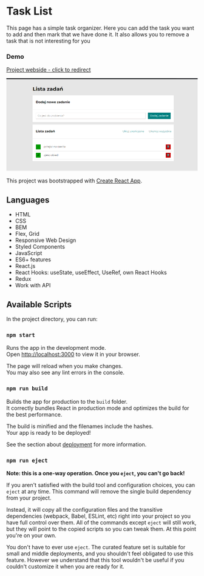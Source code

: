 # Task List

This page has a simple task organizer. Here you can add the task you want to add and then mark that we have done it. It also allows you to remove a task that is not interesting for you

### Demo
[Project webside - click to redirect](https://adrianplotka.github.io/todo-list-react/)

<img src=public/readme.png alt= "Layout" max-width="800px">

This project was bootstrapped with [Create React App](https://github.com/facebook/create-react-app).

## Languages 

- HTML
- CSS
- BEM
- Flex, Grid
- Responsive Web Design 
- Styled Components 
- JavaScript
- ES6+ features 
- React.js
- React Hooks: useState, useEffect, UseRef, own React Hooks
- Redux
- Work with API


## Available Scripts

In the project directory, you can run:

### `npm start`

Runs the app in the development mode.\
Open [http://localhost:3000](http://localhost:3000) to view it in your browser.

The page will reload when you make changes.\
You may also see any lint errors in the console.
### `npm run build`

Builds the app for production to the `build` folder.\
It correctly bundles React in production mode and optimizes the build for the best performance.

The build is minified and the filenames include the hashes.\
Your app is ready to be deployed!

See the section about [deployment](https://facebook.github.io/create-react-app/docs/deployment) for more information.

### `npm run eject`

**Note: this is a one-way operation. Once you `eject`, you can't go back!**

If you aren't satisfied with the build tool and configuration choices, you can `eject` at any time. This command will remove the single build dependency from your project.

Instead, it will copy all the configuration files and the transitive dependencies (webpack, Babel, ESLint, etc) right into your project so you have full control over them. All of the commands except `eject` will still work, but they will point to the copied scripts so you can tweak them. At this point you're on your own.

You don't have to ever use `eject`. The curated feature set is suitable for small and middle deployments, and you shouldn't feel obligated to use this feature. However we understand that this tool wouldn't be useful if you couldn't customize it when you are ready for it.
